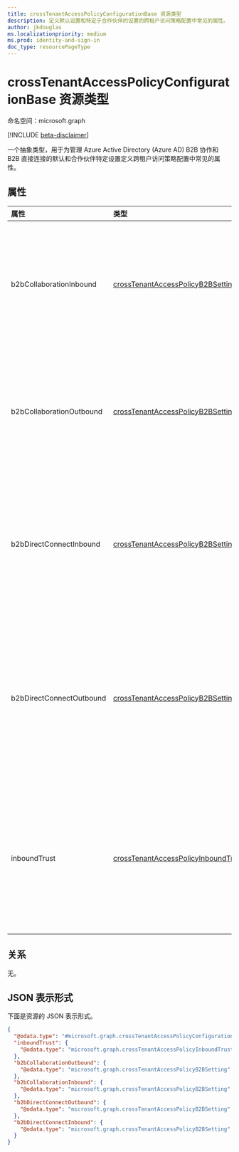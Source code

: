 ```yaml
---
title: crossTenantAccessPolicyConfigurationBase 资源类型
description: 定义默认设置和特定于合作伙伴的设置的跨租户访问策略配置中常见的属性。
author: jkdouglas
ms.localizationpriority: medium
ms.prod: identity-and-sign-in
doc_type: resourcePageType
---
```


# <a name="crosstenantaccesspolicyconfigurationbase-resource-type"></a>crossTenantAccessPolicyConfigurationBase 资源类型

命名空间：microsoft.graph

[!INCLUDE [beta-disclaimer](../../includes/beta-disclaimer.md)]

一个抽象类型，用于为管理 Azure Active Directory (Azure AD) B2B 协作和 B2B 直接连接的默认和合作伙伴特定设置定义跨租户访问策略配置中常见的属性。

## <a name="properties"></a>属性

|属性|类型|说明|
|:---|:---|:---|
|b2bCollaborationInbound|[crossTenantAccessPolicyB2BSetting](../resources/crosstenantaccesspolicyb2bsetting.md)|为其他组织的用户定义通过 B2B 协作访问Azure AD配置。|
|b2bCollaborationOutbound|[crossTenantAccessPolicyB2BSetting](../resources/crosstenantaccesspolicyb2bsetting.md)|为贵组织中出站以通过 B2B 协作访问另一Azure AD配置。|
|b2bDirectConnectInbound|[crossTenantAccessPolicyB2BSetting](../resources/crosstenantaccesspolicyb2bsetting.md)|为通过 B2B 直接连接访问资源的其他组织Azure AD配置。|
|b2bDirectConnectOutbound|[crossTenantAccessPolicyB2BSetting](../resources/crosstenantaccesspolicyb2bsetting.md)|为贵组织中出站以通过 B2B 直接连接访问另一Azure AD的用户定义配置。|
|inboundTrust|[crossTenantAccessPolicyInboundTrust](../resources/crosstenantaccesspolicyinboundtrust.md)|确定用于信任来自外部组织的其他条件访问声明Azure AD配置。|

## <a name="relationships"></a>关系

无。

## <a name="json-representation"></a>JSON 表示形式

下面是资源的 JSON 表示形式。
<!-- {
  "blockType": "resource",
  "keyProperty": "id",
  "@odata.type": "microsoft.graph.crossTenantAccessPolicyConfigurationBase",
  "openType": false
}
-->

``` json
{
  "@odata.type": "#microsoft.graph.crossTenantAccessPolicyConfigurationBase",
  "inboundTrust": {
    "@odata.type": "microsoft.graph.crossTenantAccessPolicyInboundTrust"
  },
  "b2bCollaborationOutbound": {
    "@odata.type": "microsoft.graph.crossTenantAccessPolicyB2BSetting"
  },
  "b2bCollaborationInbound": {
    "@odata.type": "microsoft.graph.crossTenantAccessPolicyB2BSetting"
  },
  "b2bDirectConnectOutbound": {
    "@odata.type": "microsoft.graph.crossTenantAccessPolicyB2BSetting"
  },
  "b2bDirectConnectInbound": {
    "@odata.type": "microsoft.graph.crossTenantAccessPolicyB2BSetting"
  }
}
```

